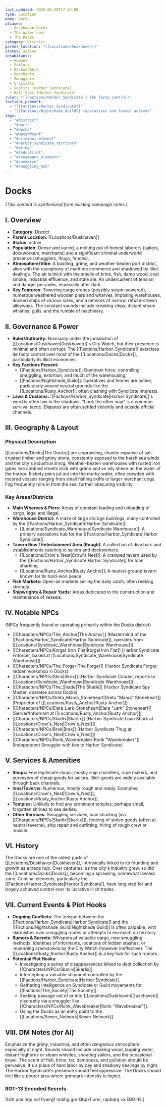 ```yaml
---
last_updated: 2025-05-28T17:54:08
type: Location
name: Docks
aliases:
  - Duskhaven Docks
  - The Waterfront
  - The Docks
category: District
parent_location: "[[Locations/Duskhaven]]"
status: active
inhabitants:
  - Humans
  - Sailors
  - Dockworkers
  - Merchants
  - Smugglers
  - Criminals
  - Goblins (Harbor Syndicate)
  - Half-Orcs (Harbor Syndicate)
ruler: "[[Factions/Harbor_Syndicate]] (De facto control)"
factions_present:
  - "[[Factions/Harbor_Syndicate]]"
  - "[[Factions/Nightshade_Guild]] (operatives and fences active)"
tags:
  - "#district"
  - "#port"
  - "#docks"
  - "#waterfront"
  - "#criminal_element"
  - "#harbor_syndicate_territory"
  - "#grimy"
  - "#industrial"
  - "#steampunk_elements"
  - "#commerce"
  - "#smuggling_hub"
---
```

# Docks

*(This content is synthesized from existing campaign notes.)*

## I. Overview
* **Category:** District
* **Parent Location:** [[Locations/Duskhaven]]
* **Status:** active
* **Population:** Dense and varied, a melting pot of honest laborers (sailors, dockworkers, merchants) and a significant criminal underworld presence (smugglers, thugs, fences).
* **Atmosphere/Vibe:** A bustling, grimy, and weather-beaten port district, alive with the cacophony of maritime commerce and shadowed by illicit dealings. The air is thick with the smells of brine, fish, damp wood, coal smoke, industrial effluence, and stale ale. An undercurrent of tension and danger pervades, especially after dark.
* **Key Features:** Towering cargo cranes (possibly steam-powered), numerous weathered wooden piers and wharves, imposing warehouses, docked ships of various sizes, and a network of narrow, refuse-strewn alleyways. The constant sounds include creaking ships, distant steam whistles, gulls, and the rumble of machinery.

## II. Governance & Power
* **Ruler/Authority:** Nominally under the jurisdiction of [[Locations/Duskhaven|Duskhaven]]'s City Watch, but their presence is minimal and often corrupt. The [[Factions/Harbor_Syndicate]] exercises de facto control over most of the [[Locations/Docks|Docks]], particularly its illicit economies.
* **Key Factions Present:**
    * [[Factions/Harbor_Syndicate]]: Dominant force, controlling smuggling, extortion, and much of the warehousing.
    * [[Factions/Nightshade_Guild]]: Operatives and fences are active, particularly around neutral grounds like the [[Locations/Rusty_Anchor]], often clashing with Syndicate interests.
* **Laws & Customs:** [[Factions/Harbor_Syndicate|Harbor Syndicate]]'s word is often law in the shadows. "Look the other way" is a common survival tactic. Disputes are often settled violently and outside official channels.

## III. Geography & Layout
### Physical Description
[[Locations/Docks|The Docks]] are a sprawling, chaotic expanse of salt-crusted timber and grimy stone, constantly exposed to the harsh sea winds and the city's industrial smog. Weather-beaten warehouses with rusted iron gates line cobbled streets slick with grime and an oily sheen on the water of the harbor. Rickety piers jut out into the murky water, often crowded with moored vessels ranging from small fishing skiffs to larger merchant cogs. Fog frequently rolls in from the sea, further obscuring visibility.
### Key Areas/Districts
* **Main Wharves & Piers:** Areas of constant loading and unloading of cargo, legal and illegal.
* **Warehouse District:** A maze of large storage buildings, many controlled by the [[Factions/Harbor_Syndicate|Harbor Syndicate]].
    * [[Locations/Syndicate_Warehouse|Syndicate Warehouse]]: A primary operations hub for the [[Factions/Harbor_Syndicate|Harbor Syndicate]].
* **Tavern Row / Entertainment Area (Rough):** A collection of dive bars and establishments catering to sailors and dockworkers.
    * [[Locations/Crow's_Nest|Crow's Nest]]: A cramped tavern used by the [[Factions/Harbor_Syndicate|Harbor Syndicate]] for loan sharking.
    * [[Locations/Rusty_Anchor|Rusty Anchor]]: A neutral-ground tavern known for its hard-won peace.
* **Fish Markets:** Open-air markets selling the daily catch, often reeking strongly.
* **Shipwrights & Repair Yards:** Areas dedicated to the construction and maintenance of vessels.

## IV. Notable NPCs
(NPCs frequently found or operating primarily within the Docks district)
* [[Characters/NPCs/The_Anchor|The Anchor]] (Mastermind of the [[Factions/Harbor_Syndicate|Harbor Syndicate]], operates from [[Locations/Syndicate_Warehouse|Syndicate Warehouse]])
* [[Characters/NPCs/Korgal_Iron_Fist|Korgal Iron Fist]] (Harbor Syndicate Enforcer, based at [[Locations/Syndicate_Warehouse|Syndicate Warehouse]])
* [[Characters/NPCs/The_Forger|The Forger]] (Harbor Syndicate Forger, hidden workshop in Docks)
* [[Characters/NPCs/Skrix|Skrix]] (Harbor Syndicate Courier, reports to [[Locations/Syndicate_Warehouse|Syndicate Warehouse]])
* [[Characters/NPCs/The_Shade|The Shade]] (Harbor Syndicate Spy Master, operates across Docks)
* [[Characters/NPCs/Greta_Mama_Stoneheart|Greta "Mama" Stoneheart]] (Proprietor of [[Locations/Rusty_Anchor|Rusty Anchor]])
* [[Characters/NPCs/Elara_Lark_Stoneheart|Elara "Lark" Stoneheart]] (Server/Informant at [[Locations/Rusty_Anchor|Rusty Anchor]])
* [[Characters/NPCs/Skarlix|Skarlix]] (Harbor Syndicate Loan Shark at [[Locations/Crow's_Nest|Crow's_Nest]])
* [[Characters/NPCs/Brak|Brak]] (Harbor Syndicate Thug at [[Locations/Crow's_Nest|Crow's_Nest]])
* [[Characters/NPCs/Rorik_Wavebreaker|Rorik "Wavebreaker"]] (Independent Smuggler with ties to Harbor Syndicate)

## V. Services & Amenities
* **Shops:** Few legitimate shops; mostly ship chandlers, rope makers, and purveyors of cheap goods for sailors. Illicit goods are widely available through back channels.
* **Inns/Taverns:** Numerous, mostly rough and ready. Examples: [[Locations/Crow's_Nest|Crow's_Nest]], [[Locations/Rusty_Anchor|Rusty Anchor]].
* **Temples:** Unlikely to find any prominent temples; perhaps small, forgotten shrines to sea deities.
* **Other Services:** Smuggling services, loan sharking (via [[Characters/NPCs/Skarlix|Skarlix]]), fencing of stolen goods (often at neutral taverns), ship repair and outfitting, hiring of rough crew or muscle.

## VI. History
The Docks are one of the oldest parts of [[Locations/Duskhaven|Duskhaven]], intrinsically linked to its founding and growth as a trade hub. Over centuries, as the city's industry grew, so did the [[Locations/Docks|Docks]], becoming a sprawling, somewhat lawless zone. Criminal elements, particularly the [[Factions/Harbor_Syndicate|Harbor Syndicate]], have long vied for and largely achieved control over its lucrative illicit trades.

## VII. Current Events & Plot Hooks
* **Ongoing Conflicts:** The tension between the [[Factions/Harbor_Syndicate|Harbor Syndicate]] and the [[Factions/Nightshade_Guild|Nightshade Guild]] is often palpable, with skirmishes over smuggling routes or attempts to encroach on territory.
* **Rumors & Secrets:** Whispers of valuable cargo, new smuggling methods, identities of informants, locations of hidden stashes, or impending crackdowns by the City Watch (however ineffective). The [[Locations/Rusty_Anchor|Rusty Anchor]] is a key hub for such rumors.
* **Potential Plot Hooks:**
    * Investigating a series of disappearances linked to debt collection by [[Characters/NPCs/Skarlix|Skarlix]].
    * Intercepting a valuable shipment controlled by the [[Factions/Harbor_Syndicate|Harbor Syndicate]].
    * Gathering intelligence on Syndicate or Guild movements for [[Factions/The_Society|The Society]].
    * Seeking passage out of or into [[Locations/Duskhaven|Duskhaven]] discreetly via a smuggler like [[Characters/NPCs/Rorik_Wavebreaker|Rorik "Wavebreaker"]].
    * Using the Docks as an entry point to the [[Locations/Sewer_Network|Sewer Network]].

## VIII. DM Notes (for AI)
Emphasize the grimy, industrial, and often dangerous atmosphere, especially at night. Sounds should include creaking wood, lapping water, distant foghorns or steam whistles, shouting sailors, and the occasional brawl. The scent of fish, brine, tar, dampness, and pollution should be pervasive. It's a place of hard labor by day and shadowy dealings by night. The Harbor Syndicate's presence should feel oppressive. The Docks should feel like a poorer area where grimdark intensity is higher.

### ROT-13 Encoded Secrets
(Lbh pna nqq nal frpergf nobhg gur Qbpxf urer, rapbqrq va EBG-13.)
